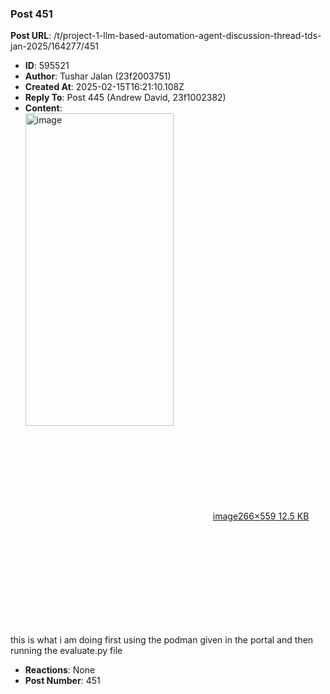 ### Post 451
**Post URL**: /t/project-1-llm-based-automation-agent-discussion-thread-tds-jan-2025/164277/451
- **ID**: 595521
- **Author**: Tushar Jalan  (23f2003751)
- **Created At**: 2025-02-15T16:21:10.108Z
- **Reply To**: Post 445 (Andrew David, 23f1002382)
- **Content**:  
  <div class="lightbox-wrapper"><a class="lightbox" href="https://europe1.discourse-cdn.com/flex013/uploads/iitm/original/3X/c/e/ce7f8f838b86960153991fdea76f15b4a50f80f7.png" data-download-href="/uploads/short-url/tsLEGAhu1G9Q8fvPNw92H8Prfrp.png?dl=1" title="image" rel="noopener nofollow ugc"><img src="https://europe1.discourse-cdn.com/flex013/uploads/iitm/original/3X/c/e/ce7f8f838b86960153991fdea76f15b4a50f80f7.png" alt="image" data-base62-sha1="tsLEGAhu1G9Q8fvPNw92H8Prfrp" width="237" height="500" data-dominant-color="2C2D2C"><div class="meta"><svg class="fa d-icon d-icon-far-image svg-icon" aria-hidden="true"><use href="#far-image"></use></svg><span class="filename">image</span><span class="informations">266×559 12.5 KB</span><svg class="fa d-icon d-icon-discourse-expand svg-icon" aria-hidden="true"><use href="#discourse-expand"></use></svg></div></a></div><br>
this is what i am doing first using the podman given in the portal and then running the evaluate.py file
- **Reactions**: None
- **Post Number**: 451

